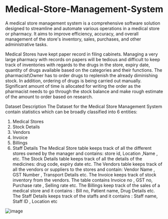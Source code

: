 # Medical-Store-Management-System
A medical store management system is a comprehensive software solution designed to streamline and automate various operations in a medical store or pharmacy. It aims to improve efficiency, accuracy, and overall management of the store's inventory, sales, purchases, and other administrative tasks.

Medical Stores have kept paper record in filing cabinets. Managing a very large pharmacy with records on papers will be tedious and difficult to keep track of inventories with regards to the drugs 
in the store, expiry date, quantity of drugs available based on the categories and their functions. The pharmacist\Owner has to order drugs to replenish the already diminishing stock. In addition, 
ordering of drugs is being carried out manually. Significant amount of time is allocated for writing the order as the pharmacist needs to go through the stock balance and make rough estimate of the 
amount to order based on research.

 Dataset Description
The Dataset for the Medical Store Management System contain statistics which can be broadly 
classified into 6 entities:
1) Medical Stores
2) Stock Details
3) Vendors
4) Invoice
5) Billings
6) Staff Details
The Medical Store table keeps track of all the different stores owned by the manager and contains: 
store id, Location ,Name , etc.
The Stock Details table keeps track of all the details of the medicines: drug code, expiry date etc.
The Vendors table keeps track of all the vendors or suppliers to the stores and contain: Vendor 
Name , GST Number , Transport Details etc.
The Invoice keeps track of stock inventory from the vendors. The table contains Invoice no , GST 
no, Purchase rate , Selling rate etc.
The Billings keep track of the sales of a medical store and it contains : Bill no, Patient name, Drug 
Details etc.
The Staff Details keeps track of the staffs and it contains : Staff name, Staff ID , Location etc


![image](https://github.com/arjun2703-ai/Medical-Store-Management-System/assets/94297858/e08cd4ec-5274-4fa8-94b1-c347b6014754)


